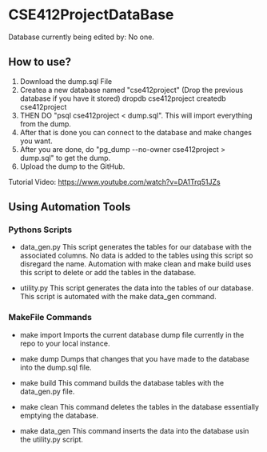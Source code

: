 # CSE412ProjectDataBase

Database currently being edited by: No one.

## How to use? 

1) Download the dump.sql File
2) Createa a new database named "cse412project" (Drop the previous database if you have it stored)
dropdb cse412project
createdb cse412project
3) THEN DO "psql cse412project < dump.sql". This will import everything from the dump.
4) After that is done you can connect to the database and make changes you want.
5) After you are done, do "pg_dump --no-owner cse412project > dump.sql" to get the dump.
6) Upload the dump to the GitHub.


Tutorial Video: https://www.youtube.com/watch?v=DA1Trq51JZs

## Using Automation Tools 

### Pythons Scripts 

* data_gen.py 
This script generates the tables for our database with the associated columns. No data is added to the tables using this script so disregard the name. Automation with make clean and make build uses this script to delete or add the tables in the database. 

* utility.py
This script generates the data into the tables of our database. This script is automated with the make data_gen command. 

### MakeFile Commands 

* make import 
Imports the current database dump file currently in the repo to your local instance. 

* make dump 
Dumps that changes that you have made to the database into the dump.sql file. 

* make build 
This command builds the database tables with the data_gen.py file. 

* make clean
This command deletes the tables in the database essentially emptying the database. 

* make data_gen 
This command inserts the data into the database usin the utility.py script. 